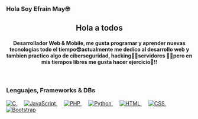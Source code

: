 ### Hola Soy Efrain May🤓

<div align="center">
  <h2>Hola a todos</h2>
</div>

<h4 align="center">
  Desarrollador Web & Mobile, me gusta programar y aprender nuevas tecnologias todo el tiempo😎actualmente me dedico al desarrollo web y tambien practico algo de ciberseguridad,     hacking🧑‍💻servidores 👨‍💻pero en mis tiempos libres me gusta hacer ejercicio💪!!
</h4>
<br>

### Lenguajes, Frameworks & DBs
<a href="https://www.cprogramming.com/" target="_blank"> 
  <img alt="C" src="https://img.shields.io/badge/C%20-%232370ED.svg?logo=c&logoColor=white">
</a> 
&emsp;
<a href="https://developer.mozilla.org/en-US/docs/Web/JavaScript" target="_blank"> 
  <img alt="JavaScript" src="https://img.shields.io/badge/JavaScript%20-%23F7DF1E.svg?logo=javascript&logoColor=black">
</a>
&emsp;
<a href="https://www.php.net/" target="_blank">
  <img alt="PHP" src="https://img.shields.io/badge/PHP-%23777BB4.svg?logo=php&logoColor=white"/>
</a>
&emsp;
<a href="https://www.python.org" target="_blank">
  <img alt="Python" src="https://img.shields.io/badge/Python%20-%2314354C.svg?logo=python&logoColor=white">
</a> 
&emsp; 
<a href="https://www.w3.org/html/" target="_blank"> 
  <img alt="HTML" src="https://img.shields.io/badge/HTML5%20-%23E34F26.svg?logo=html5&logoColor=white">
</a>   
&emsp;
<a href="https://www.w3schools.com/css/" target="_blank">
  <img alt="CSS" src="https://img.shields.io/badge/CSS%20-%231572B6.svg?logo=css3&logoColor=white">
</a> 
&emsp;
<a href="https://getbootstrap.com" target="_blank"> 
  <img alt="Bootstrap" src="https://img.shields.io/badge/Bootstrap-%23563D7C.svg?style=flat&logo=bootstrap&logoColor=white"/>
</a>

